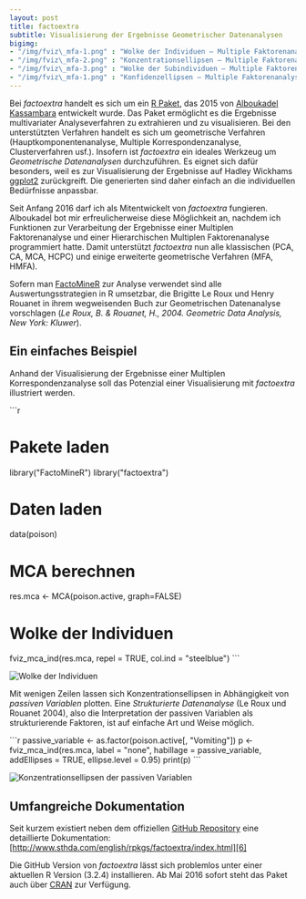```yaml
---
layout: post
title: factoextra
subtitle: Visualisierung der Ergebnisse Geometrischer Datenanalysen
bigimg:
- "/img/fviz\_mfa-1.png" : "Wolke der Individuen – Multiple Faktorenanalyse"
- "/img/fviz\_mfa-2.png" : "Konzentrationsellipsen – Multiple Faktorenanalyse"
- "/img/fviz\_mfa-3.png" : "Wolke der Subindividuen – Multiple Faktorenanalyse"
- "/img/fviz\_mfa-1.png" : "Konfidenzellipsen — Multiple Faktorenanalyse"
---
```


Bei _factoextra_ handelt es sich um ein [R Paket][1], das 2015 von [Alboukadel Kassambara][2] entwickelt wurde.  Das Paket ermöglicht es die Ergebnisse multivariater Analyseverfahren zu extrahieren und zu visualisieren. Bei den unterstützten Verfahren handelt es sich um geometrische Verfahren (Hauptkomponentenanalyse, Multiple Korrespondenzanalyse, Clusterverfahren usf.). Insofern ist _factoextra_ ein ideales Werkzeug um _Geometrische Datenanalysen_ durchzuführen. Es eignet sich dafür besonders, weil es zur Visualisierung der Ergebnisse auf Hadley Wickhams [ggplot2][3] zurückgreift. Die generierten sind daher einfach an die individuellen Bedürfnisse anpassbar.

Seit Anfang 2016 darf ich als Mitentwickelt von _factoextra_ fungieren. Alboukadel bot mir erfreulicherweise diese Möglichkeit an, nachdem ich Funktionen zur Verarbeitung der Ergebnisse einer Multiplen Faktorenanalyse und einer Hierarchischen Multiplen Faktorenanalyse programmiert hatte. Damit unterstützt _factoextra_ nun alle klassischen (PCA, CA, MCA, HCPC) und einige erweiterte geometrische Verfahren (MFA, HMFA).

Sofern man [FactoMineR][4] zur Analyse verwendet sind alle Auswertungsstrategien in R umsetzbar, die Brigitte Le Roux und Henry Rouanet in ihrem wegweisenden Buch zur Geometrischen Datenanalyse vorschlagen (_Le Roux, B. & Rouanet, H., 2004. Geometric Data Analysis, New York: Kluwer_).

## Ein einfaches Beispiel

Anhand der Visualisierung der Ergebnisse einer Multiplen Korrespondenzanalyse soll das Potenzial einer Visualisierung mit _factoextra_ illustriert werden.

\`\`\`r
# Pakete laden
library("FactoMineR")
library("factoextra")

# Daten laden
data(poison)

# MCA berechnen
res.mca \<- MCA(poison.active, graph=FALSE)

# Wolke der Individuen
fviz\_mca\_ind(res.mca, repel = TRUE, col.ind = "steelblue")
\`\`\`

![][image-1]

Mit wenigen Zeilen lassen sich Konzentrationsellipsen in Abhängigkeit von _passiven Variablen_ plotten. Eine _Strukturierte Datenanalyse_ (Le Roux und Rouanet 2004), also die Interpretation der passiven Variablen als strukturierende Faktoren, ist auf einfache Art und Weise möglich.

\`\`\`r
passive\_variable \<- as.factor(poison.active[, "Vomiting"])
p \<- fviz\_mca\_ind(res.mca, label = "none", habillage = passive\_variable,
	              addEllipses = TRUE, ellipse.level = 0.95)
print(p)
\`\`\`

![][image-2]

## Umfangreiche Dokumentation

Seit kurzem existiert neben dem offiziellen [GitHub Repository][5] eine detaillierte Dokumentation: [http://www.sthda.com/english/rpkgs/factoextra/index.html][6]

Die GitHub Version von _factoextra_ lässt sich problemlos unter einer aktuellen R Version (3.2.4) installieren. Ab Mai 2016 sofort steht das Paket auch über [CRAN][7] zur Verfügung.

[1]:	https://www.r-project.org
[2]:	http://alboukadel.com
[3]:	http://ggplot2.org
[4]:	http://factominer.free.fr/index.html
[5]:	https://github.com/kassambara/factoextra
[6]:	http://www.sthda.com/english/rpkgs/factoextra/index.html#
[7]:	https://cran.r-project.org/web/packages/factoextra/index.html

[image-1]:	/img/fviz_mca-1.png "Wolke der Individuen"
[image-2]:	/img/fviz_mca-2.png "Konzentrationsellipsen der passiven Variablen"